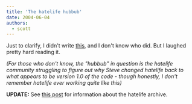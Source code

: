 ```yaml
---
title: 'The hatelife hubbub'
date: 2004-06-04
authors:
  - scott
---
```


Just to clarify, I didn't write [this](http://hatelife.org/view.php/name=Steve+Havelka), and I don't know who did. But I laughed pretty hard reading it.

_(For those who don't know, the "hubbub" in question is the hatelife community struggling to figure out why Steve changed hatelife back to what appears to be version 1.0 of the code - though honestly, I don't remember hatelife ever working quite like this)_

**UPDATE:** See [this post](/blog/2004/hatelifeorg/) for information about the hatelife archive.
